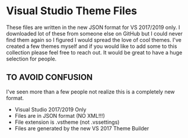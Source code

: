 # Visual Studio Theme Files

These files are written in the new JSON format for VS 2017/2019 only. I downloaded lot of these from someone else on GitHub but I could never find them again so I figured I would spread the love of cool themes. I've created a few themes myself and if you would like to add some to this collection please feel free to reach out. It would be great to have a huge selection for people.

## TO AVOID CONFUSION ##

I've seen more than a few people not realize this is a completely new format. 

+ Visual Studio 2017/2019 Only
+ Files are in JSON format (NO XML!!!)
+ File extension is .vstheme (not .vssettings)
+ Files are generated by the new VS 2017 Theme Builder

